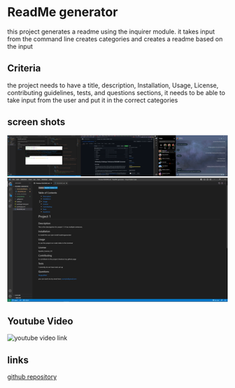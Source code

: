 # ReadMe generator

this project generates a readme using the inquirer module. it takes input from the command line
creates categories and creates a readme based on the input

## Criteria
the project needs to have a title, description, Installation, Usage, License, contributing guidelines, tests, and questions sections,
it needs to be able to take input from the user and put it in the correct categories

## screen shots
![Screenshot 1](./screenshots/Capture.PNG)
![Screenshot 2](./screenshots/Capture2.PNG)

## Youtube Video
![youtube video link](https://youtu.be/arJJUadZY5k)

## links
[github repository](https://github.com/shyguyMatt/ReadMe-generator)